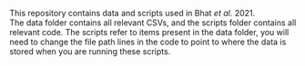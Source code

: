 This repository contains data and scripts used in Bhat _et al._ 2021.
<br>
The data folder contains all relevant CSVs, and the scripts folder contains all relevant code. The scripts refer to items present in the data folder, you will need to change the file path lines in the code to point to where the data is stored when you are running these scripts.


